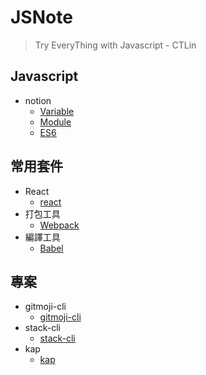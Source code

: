 # JSNote
> Try EveryThing with Javascript - CTLin

## Javascript
- notion
	- [Variable](./Notes/variable.md)
	- [Module](./Notes/module.md)
	- [ES6](./Notes/ES6.md)

## 常用套件
- React
	- [react](./Notes/react.md)
-  打包工具
	- [Webpack](./Notes/webpack.md)
-  編譯工具
	- [Babel](./Notes/babel.md)

## 專案
- gitmoji-cli
	- [gitmoji-cli](./Notes/gitmoji-cli.md)
- stack-cli
	- [stack-cli](./Notes/stack-cli.md)
- kap
	- [kap](./Notes/kap.md)